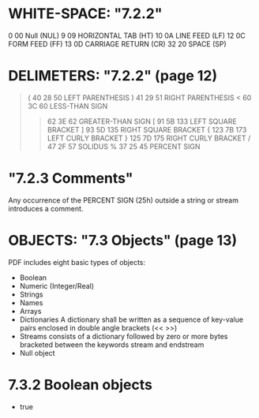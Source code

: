 
# WHITE-SPACE: "7.2.2"

 0 00 Null (NUL)
 9 09 HORIZONTAL TAB (HT)
10 0A LINE FEED (LF)
12 0C FORM FEED (FF)
13 0D CARRIAGE RETURN (CR)
32 20 SPACE (SP)

# DELIMETERS: "7.2.2" (page 12)

>(  40 28  50 LEFT PARENTHESIS
>)  41 29  51 RIGHT PARENTHESIS
><  60 3C  60 LESS-THAN SIGN
>>  62 3E  62 GREATER-THAN SIGN
>[  91 5B 133 LEFT SQUARE BRACKET
>]  93 5D 135 RIGHT SQUARE BRACKET
>{ 123 7B 173 LEFT CURLY BRACKET
>} 125 7D 175 RIGHT CURLY BRACKET
>/  47 2F  57 SOLIDUS
>%  37 25  45 PERCENT SIGN


# "7.2.3 Comments"

Any occurrence of the PERCENT SIGN (25h) outside a string or stream introduces a comment.



# OBJECTS: "7.3 Objects" (page 13)

PDF includes eight basic types of objects: 

 * Boolean
 * Numeric (Integer/Real)
 * Strings
 * Names
 * Arrays
 * Dictionaries
   A dictionary shall be written as a sequence of key-value pairs enclosed in double angle brackets
   (<< >>)
 * Streams
   consists of a dictionary followed by zero or more bytes bracketed between the keywords
   stream and endstream
 * Null object

# 7.3.2 Boolean objects

 * true



